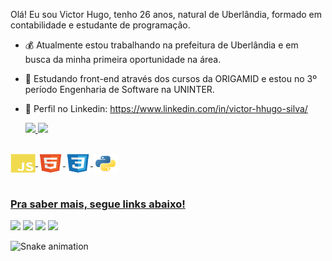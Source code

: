 Olá! Eu sou Victor Hugo, tenho 26 anos, natural de Uberlândia, formado em contabilidade e estudante de programação.

- 💰 Atualmente estou trabalhando na prefeitura de Uberlândia e em busca da minha primeira oportunidade na área.
- 📖 Estudando front-end através dos cursos da ORIGAMID e estou no 3º período Engenharia de Software na UNINTER.
- 🤝 Perfil no Linkedin: https://www.linkedin.com/in/victor-hhugo-silva/

  <div>
   <a href="https://github.com/VictorHugoSDev">
   <img height="180em" src="https://github-readme-stats.vercel.app/api?username=VictorHugoSDev&show_icons=true&theme=synthwave&include_all_commits=true&count_private=true"/>
   <img height="180em" src="https://github-readme-stats.vercel.app/api/top-langs/?username=VictorHugoSDev&layout=compact&langs_count=6&theme=synthwave"/>

</div>
<div style="display: inline_block"><br>
  <img align="center" alt="Js" height="30" width="40" src="https://raw.githubusercontent.com/devicons/devicon/master/icons/javascript/javascript-plain.svg">
  <img align="center" alt="HTML" height="30" width="40" src="https://raw.githubusercontent.com/devicons/devicon/master/icons/html5/html5-original.svg">
  <img align="center" alt="CSS" height="30" width="40" src="https://raw.githubusercontent.com/devicons/devicon/master/icons/css3/css3-original.svg">
  <img align="center" alt="PYTHON" height="30" width="40" src="https://raw.githubusercontent.com/devicons/devicon/master/icons/python/python-original.svg">
</div>
 
 <br>
 
  ### Pra saber mais, segue links abaixo!
 
<div> 
  <a href="https://www.instagram.com/victorhbigas/" target="_blank"><img src="https://img.shields.io/badge/-Instagram-%23E4405F?style=for-the-badge&logo=instagram&logoColor=white" target="_blank"></a>
 <a href="https://discord.com/channels/VictorBigas#4020" target="_blank"><img src="https://img.shields.io/badge/Discord-7289DA?style=for-the-badge&logo=discord&logoColor=white" target="_blank"></a> 
  <a href = "mailto:victorhhugo@hotmail.com"><img src="https://img.shields.io/badge/-Gmail-%23333?style=for-the-badge&logo=gmail&logoColor=white" target="_blank"></a>
  <a href="https://www.linkedin.com/in/victor-hhugo-silva/" target="_blank"><img src="https://img.shields.io/badge/-LinkedIn-%230077B5?style=for-the-badge&logo=linkedin&logoColor=white" target="_blank"></a> 
 
  ![Snake animation](https://github.com/devemdobro/devemdobro/blob/output/github-contribution-grid-snake.svg)

</div>
